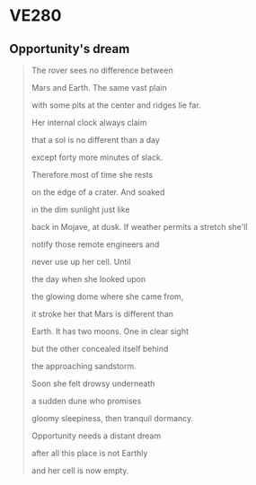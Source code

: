 # VE280
## Opportunity's dream

> The rover sees no difference between
> 
> Mars and Earth. The same vast plain
> 
> with some pits at the center and ridges lie far. 
> 
> Her internal clock always claim
> 
> that a sol is no different than a day
> 
> except forty more minutes of slack.
> 
> Therefore most of time she rests
> 
> on the edge of a crater. And soaked
> 
> in the dim sunlight just like 
> 
> back in Mojave, at dusk. If weather permits a stretch she'll
> 
> notify those remote engineers and 
> 
> never use up her cell. Until
> 
> the day when she looked upon
> 
> the glowing dome where she came from,
> 
> it stroke her that Mars is different than
> 
> Earth. It has two moons. One in clear sight
> 
> but the other concealed itself behind
> 
> the approaching sandstorm.
> 
> Soon she felt drowsy underneath
> 
> a sudden dune who promises
> 
> gloomy sleepiness, then tranquil dormancy.
> 
> Opportunity needs a distant dream
> 
> after all this place is not Earthly
> 
> and her cell is now empty.
